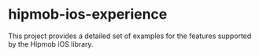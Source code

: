hipmob-ios-experience
=======================

This project provides a detailed set of examples for the features supported by the Hipmob iOS library.
